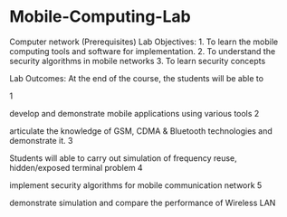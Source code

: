 # Mobile-Computing-Lab
Computer network (Prerequisites)
Lab Objectives:
1.
To learn the mobile computing tools and software for implementation.
2.
To understand the security algorithms in mobile networks
3.
To learn security concepts

Lab Outcomes: At the end of the course, the students will be able to 

1

develop and demonstrate mobile applications using various tools 
2

articulate the knowledge of GSM, CDMA & Bluetooth technologies and demonstrate it. 
3

Students will able to carry out simulation of frequency reuse, hidden/exposed terminal problem
4

implement security algorithms for mobile communication network 
5

demonstrate simulation and compare the performance of Wireless LAN
